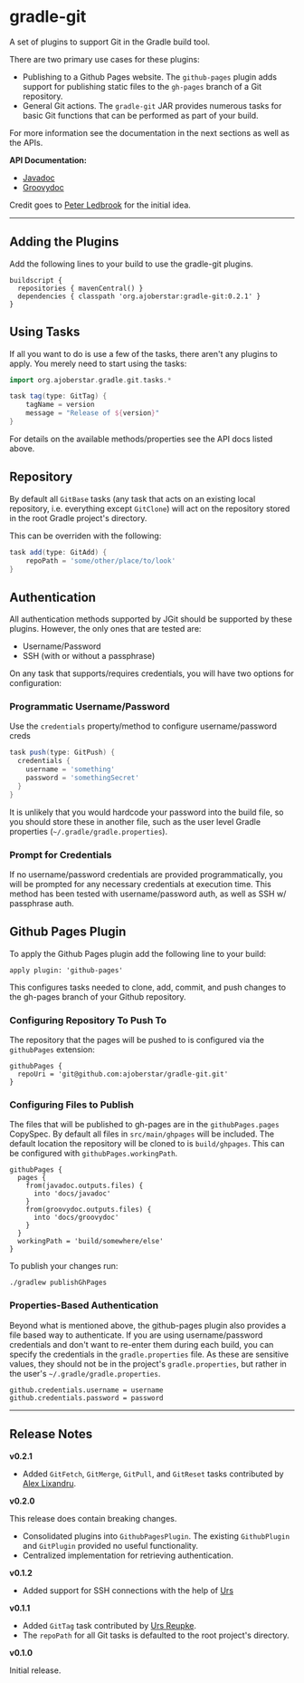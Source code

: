 # gradle-git

A set of plugins to support Git in the Gradle build tool.

There are two primary use cases for these plugins:
* Publishing to a Github Pages website.  The `github-pages` plugin adds support
for publishing static files to the `gh-pages` branch of a Git repository.
* General Git actions.  The `gradle-git` JAR provides numerous tasks
for basic Git functions that can be performed as part of your build.

For more information see the documentation in the next sections as well as
the APIs.

**API Documentation:**

* [Javadoc](http://ajoberstar.org/gradle-git/docs/javadoc)
* [Groovydoc](http://ajoberstar.org/gradle-git/docs/groovydoc)

Credit goes to [Peter Ledbrook](https://github.com/pledbrook) for the initial idea.

---

## Adding the Plugins

Add the following lines to your build to use the gradle-git plugins.

    buildscript {
      repositories { mavenCentral() }
      dependencies { classpath 'org.ajoberstar:gradle-git:0.2.1' }
    }

## Using Tasks

If all you want to do is use a few of the tasks, there aren't any plugins
to apply.  You merely need to start using the tasks:

```groovy
import org.ajoberstar.gradle.git.tasks.*

task tag(type: GitTag) {
	tagName = version
	message = "Release of ${version}"
}
```

For details on the available methods/properties see the API docs listed above.

## Repository

By default all `GitBase` tasks (any task that acts on an existing local
repository, i.e. everything except `GitClone`) will act on the repository
stored in the root Gradle project's directory.

This can be overriden with the following:

```groovy
task add(type: GitAdd) {
	repoPath = 'some/other/place/to/look'
}
```

## Authentication

All authentication methods supported by JGit should be supported by these
plugins.  However, the only ones that are tested are:
* Username/Password
* SSH (with or without a passphrase)

On any task that supports/requires credentials, you will have two options for
configuration:

### Programmatic Username/Password

Use the `credentials` property/method to configure username/password creds

```groovy
task push(type: GitPush) {
  credentials {
    username = 'something'
    password = 'somethingSecret'
  }
}
```

It is unlikely that you would hardcode your password into the build file, so
you should store these in another file, such as the user level Gradle properties
(`~/.gradle/gradle.properties`).

### Prompt for Credentials

If no username/password credentials are provided programmatically, you will be
prompted for any necessary credentials at execution time.  This method has been
tested with username/password auth, as well as SSH w/ passphrase auth.

## Github Pages Plugin

To apply the Github Pages plugin add the following line to your build:

    apply plugin: 'github-pages'

This configures tasks needed to clone, add, commit, and push changes to the
gh-pages branch of your Github repository.

### Configuring Repository To Push To

The repository that the pages will be pushed to is configured via the
`githubPages` extension:

```
githubPages {
  repoUri = 'git@github.com:ajoberstar/gradle-git.git'
}
```

### Configuring Files to Publish

The files that will be published to gh-pages are in the `githubPages.pages`
CopySpec. By default all files in `src/main/ghpages` will be included. The
default location the repository will be cloned to is `build/ghpages`. This
can be configured with `githubPages.workingPath`.

```
githubPages {
  pages {
    from(javadoc.outputs.files) {
      into 'docs/javadoc'
    }
    from(groovydoc.outputs.files) {
      into 'docs/groovydoc'
    }
  }
  workingPath = 'build/somewhere/else'
}
```

To publish your changes run:

```
./gradlew publishGhPages
```

### Properties-Based Authentication

Beyond what is mentioned above, the github-pages plugin also provides a
file based way to authenticate.  If you are using username/password
credentials and don't want to re-enter them during each build, you can
specify the credentials in the `gradle.properties` file.  As these are
sensitive values, they should not be in the project's `gradle.properties`,
but rather in the user's `~/.gradle/gradle.properties`.

```
github.credentials.username = username
github.credentials.password = password
```

---

## Release Notes

**v0.2.1**

* Added `GitFetch`, `GitMerge`, `GitPull`, and `GitReset` tasks contributed
by [Alex Lixandru](https://github.com/alixandru).

**v0.2.0**

This release does contain breaking changes.

* Consolidated plugins into `GithubPagesPlugin`.  The existing `GithubPlugin`
and `GitPlugin` provided no useful functionality.
* Centralized implementation for retrieving authentication.

**v0.1.2**

* Added support for SSH connections with the help of [Urs](https://github.com/UrsKR)

**v0.1.1**

* Added `GitTag` task contributed by [Urs Reupke](https://github.com/UrsKR).
* The `repoPath` for all Git tasks is defaulted to the root project's directory.

**v0.1.0**

Initial release.

